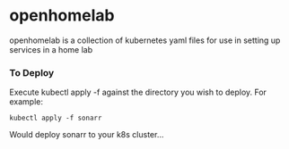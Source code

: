 # openhomelab
openhomelab is a collection of kubernetes yaml files for use in setting up services in a home lab
### To Deploy
Execute kubectl apply -f against the directory you wish to deploy.  For example:
```shell script
kubectl apply -f sonarr
```
Would deploy sonarr to your k8s cluster...